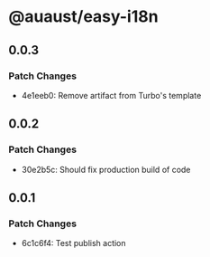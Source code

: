 # @auaust/easy-i18n

## 0.0.3

### Patch Changes

- 4e1eeb0: Remove artifact from Turbo's template

## 0.0.2

### Patch Changes

- 30e2b5c: Should fix production build of code

## 0.0.1

### Patch Changes

- 6c1c6f4: Test publish action
